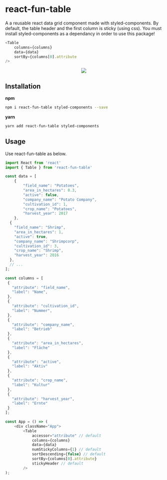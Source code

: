 # react-fun-table
A a reusable react data grid component made with styled-components. By default, the table header and the first column is sticky (using css). You must install styled-components as a dependancy in order to use this package!

```js
<Table
    columns={columns}
    data={data}
    sortBy={columns[0].attribute
/>
```

<p align="center">
<img src="https://i.imgur.com/GOJlrgC.png">
</p>

## Installation

__npm__

```bash
npm i react-fun-table styled-components --save
```

__yarn__

```bash
yarn add react-fun-table styled-components
```

## Usage

Use react-fun-table as below.

```js
import React from 'react'
import { Table } from 'react-fun-table'

const data = [
	{
		"field_name": "Potatoes",
		"area_in_hectares": 0.3,
		"active": false,
		"company_name": "Potato Company",
		"cultivation_id": 1,
		"crop_name": "Potatoes",
		"harvest_year": 2017
	},
  {
    "field_name": "Shrimp",
    "area_in_hectares": 1,
    "active": true,
    "company_name": "Shrimpcorp",
    "cultivation_id": 3,
    "crop_name": "Shrimp",
    "harvest_year": 2016
  },
  // ...
];

const columns = [
 {
   "attribute": "field_name",
   "label": "Name",
 },
 {
   "attribute": "cultivation_id",
   "label": "Nummer",
 },
 {
   "attribute": "company_name",
   "label": "Betrieb"
 },
 {
   "attribute": "area_in_hectares",
   "label": "Fläche"
 },
 {
   "attribute": "active",
   "label": "Aktiv"
 },
 {
   "attribute": "crop_name",
   "label": "Kultur"
 },
 {
   "attribute": "harvest_year",
   "label": "Ernte"
 }
];

const App = () => (
    <div className="App">
        <Table
	        accessor="attribute" // default
            columns={columns}
            data={data}
            numStickyColumns={1} // default
            sortDescending={false} // default
            sortBy={columns[0].attribute}
            stickyHeader // default
        />
);


```
